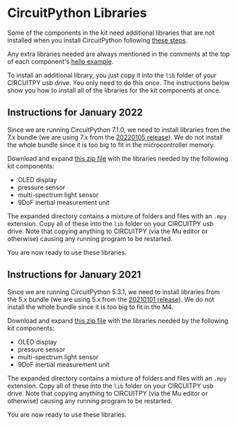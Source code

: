# CircuitPython Libraries

Some of the components in the kit need additional libraries that are not installed when you install CircuitPython following [these steps](setup.md).

Any extra libraries needed are always mentioned in the comments at the top of each component's [hello example](hello.md).

To install an additional library, you just copy it into the `lib` folder of your CIRCUITPY usb drive. You only need to do this once.  The instructions below show you how to install all of the libraries for the kit components at once.

## Instructions for January 2022

Since we are running CircuitPython 7.1.0, we need to install libraries from the 7.x bundle (we are using 7.x from the [20220105 release](https://github.com/adafruit/Adafruit_CircuitPython_Bundle/releases/tag/20220105)). We do not install the whole bundle since it is too big to fit in the microcontroller memory.

Download and expand [this zip file](E4S-libaries-5.x.zip) with the libraries needed by the following kit components:
 - OLED display
 - pressure sensor
 - multi-spectrum light sensor
 - 9DoF inertial measurement unit

The expanded directory contains a mixture of folders and files with an `.mpy` extension.  Copy all of these into the `lib` folder on your CIRCUITPY usb drive.  Note that copying anything to CIRCUITPY (via the Mu editor or otherwise) causing any running program to be restarted.

You are now ready to use these libraries.


## Instructions for January 2021

Since we are running CircuitPython 5.3.1, we need to install libraries from the 5.x bundle (we are using 5.x from the [20210101 release](https://github.com/adafruit/Adafruit_CircuitPython_Bundle/releases/tag/20210101)). We do not install the whole bundle since it is too big to fit in the M4.

Download and expand [this zip file](E4S-libaries-5.x.zip) with the libraries needed by the following kit components:
 - OLED display
 - pressure sensor
 - multi-spectrum light sensor
 - 9DoF inertial measurement unit

The expanded directory contains a mixture of folders and files with an `.mpy` extension.  Copy all of these into the `lib` folder on your CIRCUITPY usb drive.  Note that copying anything to CIRCUITPY (via the Mu editor or otherwise) causing any running program to be restarted.

You are now ready to use these libraries.
